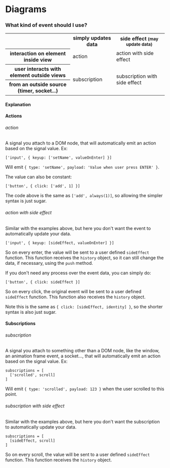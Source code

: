# Diagrams

### What kind of event should I use?

<table>
  <tr>
  	<th></th>
  	<th>simply updates data</th>
  	<th>side effect <small>(may update data)</small></th>
  </tr>
  <tr>
  	<th>interaction on element inside view</th>
  	<td>action</td>
  	<td>action with side effect</td>
  </tr>
  <tr>
  	<th>user interacts with element outside views</th>
  	<td rowspan="2">subscription</td>
  	<td rowspan="2">subscription with side effect</td>
  </tr>
  <tr>
  	<th>from an outside source (timer, socket...)</th>
  </tr>
</table>

#### Explanation

#### Actions

###### action

A signal you attach to a DOM node, that will automatically emit an action based on the signal value. Ex:

```
['input', { keyup: ['setName', valueOnEnter] }]
```

Will emit `{ type: 'setName', payload: 'Value when user press ENTER' }`.

The value can also be constant:

```
['button', { click: ['add', 1] }]
```

The code above is the same as `['add', always(1)]`, so allowing the simpler syntax is just sugar.

###### action with side effect

Similar with the examples above, but here you don't want the event to automatically update your data.

```
['input', { keyup: [sideEffect, valueOnEnter] }]
```

So on every enter, the value will be sent to a user defined `sideEffect` function. This function receives the `history` object, so it can still change the data, if necessary, using the `push` method.

If you don't need any process over the event data, you can simply do:

```
['button', { click: sideEffect }]
```

So on every click, the original event will be sent to a user defined `sideEffect` function. This function also receives the `history` object.

Note this is the same as `{ click: [sideEffect, identity] }`, so the shorter syntax is also just sugar.


#### Subscriptions

###### subscription

A signal you attach to something other than a DOM node, like the window, an animation frame event, a socket..., that will automatically emit an action based on the signal value. Ex:

```
subscriptions = [
  ['scrolled', scroll]
]
```

Will emit `{ type: 'scrolled', payload: 123 }` when the user scrolled to this point.

###### subscription with side effect

Similar with the examples above, but here you don't want the subscription to automatically update your data.

```
subscriptions = [
  [sideEffect, scroll]
]
```

So on every scroll, the value will be sent to a user defined `sideEffect` function. This function receives the `history` object.
